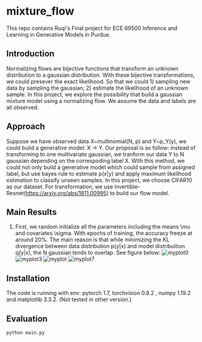# mixture_flow

This repo contains Ruqi's Final project for ECE 69500 Inference and Learning in Generative Models in Purdue.

## Introduction
Normalizing flows are bijective functions that transform an unknown distribution to a gaussian distribution. With these bijective transformations, we could presever the exact likelihood. So that we could 1) sampling new data by sampling the gaussian; 2) estimate the likelihood of an unknown sample. In this project, we explore the possibility that build a gaussian mixture model using a normalizing flow. We assume the data and labels are all observed.

## Approach
Suppose we have observed data X~multinomial(N, p) and Y~p_Y(y), we could build a generative model: X -> Y. Our proposal is as follow: instead of transforming to one multivariate gaussian, we tranform our data Y to N gaussian depending on the correspoding label X. With this method, we could not only build a generative model which could sample from assigned label, but use bayes rule to estimate p(x|y) and apply maximum likelihood estimation to classify unseen samples. In this project, we choose CIFAR10 as our dataset. For transformation, we use invertible-Resnet(https://arxiv.org/abs/1811.00995) to build our flow model.

## Main Results
1) First, we random initialize all the parameters including the means \mu and covariates \sigma. With epochs of training, the accuracy freeze at around 20%. The main reason is that while minimizing the KL divergence between data distribution p(y|x) and model distribuition q(y|x), the N gaussian tends to overlap. See figure below:
![myplot0](https://user-images.githubusercontent.com/51713050/116952913-e3de5e00-ac59-11eb-815d-0604f441c4c7.png)
![myplot3](https://user-images.githubusercontent.com/51713050/116952749-69add980-ac59-11eb-8604-304933d16555.png)
![myplot](https://user-images.githubusercontent.com/51713050/116952392-8dbceb00-ac58-11eb-87dd-2d28c4d139e8.png)
![myplot7](https://user-images.githubusercontent.com/51713050/116952764-76cac880-ac59-11eb-8bb6-48da5d1784bf.png)

## Installation
The code is running with env: pytorch 1.7, torchvision 0.8.2 , numpy 1.19.2 and matplotlib 3.3.2. (Not tested in other version.) 
## Evaluation
```
python main.py
```
